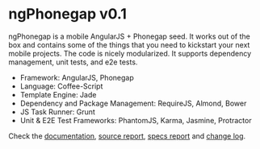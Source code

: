 ngPhonegap v0.1
====================

ngPhonegap is a mobile AngularJS + Phonegap seed. It works out of the box and contains some of the things that you need to kickstart your next mobile projects. The code is nicely modularized. It supports dependency management, unit tests, and e2e tests.

+ Framework: AngularJS, Phonegap
+ Language: Coffee-Script
+ Template Engine: Jade
+ Dependency and Package Management: RequireJS, Almond, Bower
+ JS Task Runner: Grunt
+ Unit & E2E Test Frameworks: PhantomJS, Karma, Jasmine, Protractor


Check the <a href="http://shojib.github.io/ngPhonegap/">documentation</a>, <a href="http://shojib.github.io/ngPhonegap/reports/src">source report</a>, <a href="http://shojib.github.io/ngPhonegap/reports/specs/">specs report</a> and <a href="https://github.com/shojib/ngPhonegap/blob/master/CHANGELOG.md">change log</a>.
